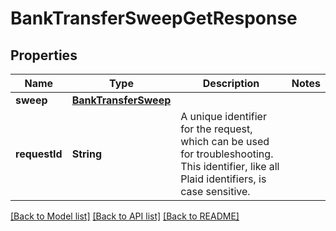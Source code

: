 # BankTransferSweepGetResponse

## Properties
Name | Type | Description | Notes
------------ | ------------- | ------------- | -------------
**sweep** | [**BankTransferSweep**](BankTransferSweep.md) |  | 
**requestId** | **String** | A unique identifier for the request, which can be used for troubleshooting. This identifier, like all Plaid identifiers, is case sensitive. | 

[[Back to Model list]](../README.md#documentation-for-models) [[Back to API list]](../README.md#documentation-for-api-endpoints) [[Back to README]](../README.md)


